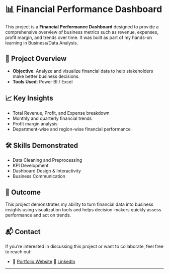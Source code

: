 # 📊 Financial Performance Dashboard

This project is a **Financial Performance Dashboard** designed to provide a comprehensive overview of business metrics such as revenue, expenses, profit margin, and trends over time. It was built as part of my hands-on learning in Business/Data Analysis.

## 📌 Project Overview

- **Objective**: Analyze and visualize financial data to help stakeholders make better business decisions.
- **Tools Used**: Power BI / Excel 

## 📈 Key Insights

- Total Revenue, Profit, and Expense breakdown
- Monthly and quarterly financial trends
- Profit margin analysis
- Department-wise and region-wise financial performance

## 🛠 Skills Demonstrated

- Data Cleaning and Preprocessing
- KPI Development
- Dashboard Design & Interactivity
- Business Communication

## 🎯 Outcome

This project demonstrates my ability to turn financial data into business insights using visualization tools and helps decision-makers quickly assess performance and act on trends.

## 📬 Contact

If you’re interested in discussing this project or want to collaborate, feel free to reach out:

- 🔗 [Portfolio Website](https://yuvrajrathore672.github.io/YUVRAJ/)
  💼 [LinkedIn](in/yuvrajrathore54)

---

